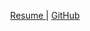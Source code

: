 <p align = "center">
<a href="https://docs.google.com/gview?url=https://github.com/MatthewMacalalad/MatthewMacalalad/raw/master/ResumeUpdated.docx.pdf" target="_blank"> Resume </a> | <a href="https://github.com/MatthewMacalalad/MatthewMacalalad/"> GitHub </a>

</p>
